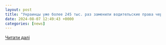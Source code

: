 ```yaml
---
layout: post
title: "Украинцы уже более 245 тыс. раз заменили водительские права через «Дія» | УНН"
date: 2024-08-07 12:49:43 +0000
categories: [news]
---
```


[Читати далі](https://unn.ua/ru/news/ukraintsi-uzhe-bolee-245-tis-raz-zamenili-voditelskie-prava-cherez-diyu)
